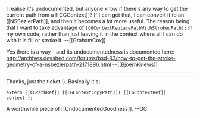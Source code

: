 I realise it's undocumented, but anyone know if there's any way to get the current path from a [[CGContext]]? If I can get that, I can convert it to an [[NSBezierPath]], and then it becomes a lot more useful. The reason being that I want to take advantage of <code>[[CGContextReplacePathWithStrokedPath]](...);</code> in my own code, rather than just leaving it in the context where all I can do with it is fill or stroke it. --[[GrahamCox]]

Yes there is a way - and its undocumentedness is documented here: http://archives.devshed.com/forums/bsd-93/how-to-get-the-stroke-geometry-of-a-nsbezierpath-2171896.html --[[BjoernKriews]]

----

Thanks, just the ticket :). Basically it's:

<code>extern [[CGPathRef]]	[[CGContextCopyPath]]( [[CGContextRef]] context );</code>

A worthwhile piece of [[UndocumentedGoodness]]. --GC.